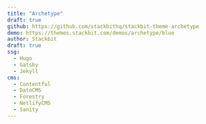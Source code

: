 ```yaml
---
title: "Archetype"
draft: true
github: https://github.com/stackbithq/stackbit-theme-archetype
demo: https://themes.stackbit.com/demos/archetype/blue
author: Stackbit
draft: true
ssg:
  - Hugo
  - Gatsby
  - Jekyll
cms:
  - Contentful
  - DatoCMS
  - Forestry
  - NetlifyCMS
  - Sanity
---
```

